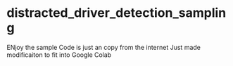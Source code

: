 # distracted_driver_detection_sampling
ENjoy the sample
Code is just an copy from the internet
Just made modificaiton to fit into Google Colab
